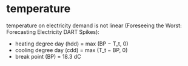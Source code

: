 # temperature

temperature on electricity demand is not linear (Foreseeing the Worst: Forecasting Electricity DART Spikes):
- heating degree day (hdd) = max (BP − T_t, 0)
- cooling degree day (cdd) = max (T_t − BP, 0)
- break point (BP) = 18.3 dC
